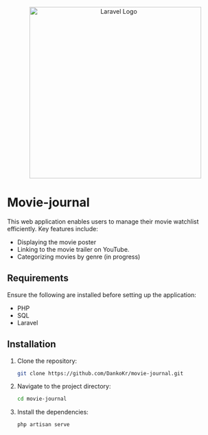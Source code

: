 <p align="center"><a href="https://laravel.com" target="_blank"><img src="https://raw.githubusercontent.com/laravel/art/master/logo-lockup/5%20SVG/2%20CMYK/1%20Full%20Color/laravel-logolockup-cmyk-red.svg" width="400" alt="Laravel Logo"></a></p>


# Movie-journal
This web application enables users to manage their movie watchlist efficiently. Key features include:
- Displaying the movie poster
- Linking to the movie trailer on YouTube.
- Categorizing movies by genre (in progress)


## Requirements
Ensure the following are installed before setting up the application:
- PHP
- SQL
- Laravel

## Installation
1. Clone the repository:

   ```bash
   git clone https://github.com/DankoKr/movie-journal.git
   ```

2. Navigate to the project directory:

   ```bash
   cd movie-journal
   ```

3. Install the dependencies:

   ```bash
   php artisan serve
   ```
